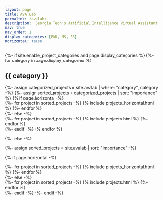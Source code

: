 ```yaml
---
layout: page
title: AVA Lab
permalink: /avalab/
description:  Georgia Tech's Artificial Intelligence Virtual Assistant (AVA) lab is focused on research behind next-generation virtual assistants.  We revisit assumptions regarding every aspect of modern AVAs - human-computer interaction design, single vs multimodal interactions, situated interactions over screens and mixed reality (AR/VR), task-oriented conversations to open-domain chit-chat to both, explicit to implicit (commonsense) knowledge-driven conversations, and higher level inference and reasoning.  
nav: true
nav_order: 1
display_categories: [PhD, MS, BS]
horizontal: false
---
```

<!-- <p><span class="font-weight-bold">PhD Students</span></p> -->
<!-- pages/projects.md -->
<div class="projects">
{%- if site.enable_project_categories and page.display_categories %}
  <!-- Display categorized projects -->
  {%- for category in page.display_categories %}
  <h2 class="category">{{ category }}</h2>
  {%- assign categorized_projects = site.avalab | where: "category", category -%}
  {%- assign sorted_projects = categorized_projects | sort: "importance" %}
  <!-- Generate cards for each project -->
  {% if page.horizontal -%}
  <div class="container">
    <div class="row row-cols-5">
    {%- for project in sorted_projects -%}
      {% include projects_horizontal.html %}
    {%- endfor %}
    </div>
  </div>
  {%- else -%}
  <div class="grid">
    {%- for project in sorted_projects -%}
      {% include projects.html %}
    {%- endfor %}
  </div>
  {%- endif -%}
  {% endfor %}

{%- else -%}
<!-- Display projects without categories -->
  {%- assign sorted_projects = site.avalab | sort: "importance" -%}
  <!-- Generate cards for each project -->
  {% if page.horizontal -%}
  <div class="container">
    <div class="row row-cols-5">
    {%- for project in sorted_projects -%}
      {% include projects_horizontal.html %}
    {%- endfor %}
    </div>
  </div>
  {%- else -%}
  <div class="grid">
    {%- for project in sorted_projects -%}
      {% include projects.html %}
    {%- endfor %}
  </div>
  {%- endif -%}
{%- endif -%}
</div>
